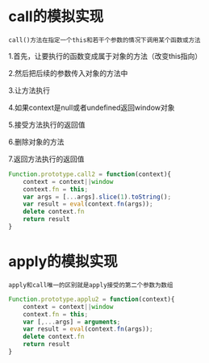 # call的模拟实现

`call()方法在指定一个this和若干个参数的情况下调用某个函数或方法`



1.首先，让要执行的函数变成属于对象的方法（改变this指向）

2.然后把后续的参数传入对象的方法中

3.让方法执行

4.如果context是null或者undefined返回window对象

5.接受方法执行的返回值

6.删除对象的方法

7.返回方法执行的返回值

```js
Function.prototype.call2 = function(context){
	context = context||window
	context.fn = this;
	var args = [...args].slice(1).toString();
	var result = eval(context.fn(args));
	delete context.fn
	return result
}
```

# apply的模拟实现

`apply和call唯一的区别就是apply接受的第二个参数为数组`

```js
Function.prototype.applu2 = function(context){
	context = context||window
	context.fn = this;
	var [,...args] = arguments;
	var result = eval(context.fn(args));
	delete context.fn
	return result
}
```

